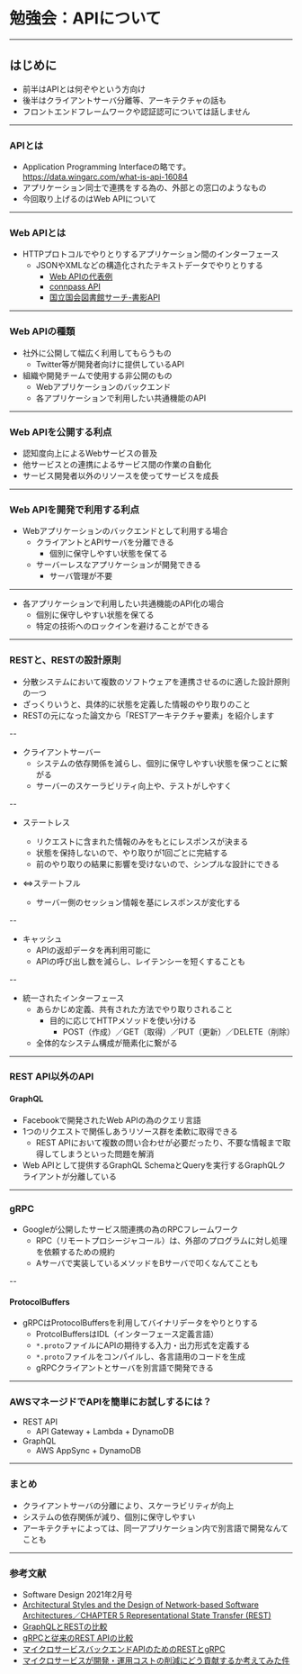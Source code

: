 # 勉強会：APIについて

---

## はじめに

- 前半はAPIとは何ぞやという方向け
- 後半はクライアントサーバ分離等、アーキテクチャの話も
- フロントエンドフレームワークや認証認可については話しません

---

### APIとは

- Application Programming Interfaceの略です。
<https://data.wingarc.com/what-is-api-16084>
- アプリケーション同士で連携をする為の、外部との窓口のようなもの
- 今回取り上げるのはWeb APIについて

---

### Web APIとは

- HTTPプロトコルでやりとりするアプリケーション間のインターフェース
  - JSONやXMLなどの構造化されたテキストデータでやりとりする
    - [Web APIの代表例](https://blog.hubspot.jp/api-web#:~:text=Web%20API%E3%81%A8%E3%81%AF%E3%80%81http,%E3%81%AB%E5%85%B1%E6%9C%89%E3%81%99%E3%82%8B%E4%BB%95%E7%B5%84%E3%81%BF%E3%81%A7%E3%81%99%E3%80%82)
    - [connpass API](https://connpass.com/about/api/)
    - [国立国会図書館サーチ-書影API](https://iss.ndl.go.jp/information/api/api-lists/thumbnail_info/)

---

### Web APIの種類

- 社外に公開して幅広く利用してもらうもの
  - Twitter等が開発者向けに提供しているAPI
- 組織や開発チームで使用する非公開のもの
  - Webアプリケーションのバックエンド
  - 各アプリケーションで利用したい共通機能のAPI

---

### Web APIを公開する利点

- 認知度向上によるWebサービスの普及
- 他サービスとの連携によるサービス間の作業の自動化
- サービス開発者以外のリソースを使ってサービスを成長

---

### Web APIを開発で利用する利点

- Webアプリケーションのバックエンドとして利用する場合
  - クライアントとAPIサーバを分離できる
    - 個別に保守しやすい状態を保てる
  - サーバーレスなアプリケーションが開発できる
    - サーバ管理が不要

---

- 各アプリケーションで利用したい共通機能のAPI化の場合
  - 個別に保守しやすい状態を保てる
  - 特定の技術へのロックインを避けることができる

---

### RESTと、RESTの設計原則

- 分散システムにおいて複数のソフトウェアを連携させるのに適した設計原則の一つ
- ざっくりいうと、具体的に状態を定義した情報のやり取りのこと
- RESTの元になった論文から「RESTアーキテクチャ要素」を紹介します

--

- クライアントサーバー
  - システムの依存関係を減らし、個別に保守しやすい状態を保つことに繋がる
  - サーバーのスケーラビリティ向上や、テストがしやすく

--

- ステートレス
  - リクエストに含まれた情報のみをもとにレスポンスが決まる
  - 状態を保持しないので、やり取りが1回ごとに完結する
  - 前のやり取りの結果に影響を受けないので、シンプルな設計にできる

- ⇔ステートフル
  - サーバー側のセッション情報を基にレスポンスが変化する

--

- キャッシュ
  - APIの返却データを再利用可能に
  - APIの呼び出し数を減らし、レイテンシーを短くすることも

--

- 統一されたインターフェース
  - あらかじめ定義、共有された方法でやり取りされること
    - 目的に応じてHTTPメソッドを使い分ける
      - POST（作成）／GET（取得）／PUT（更新）／DELETE（削除）
  - 全体的なシステム構成が簡素化に繋がる

---

### REST API以外のAPI

#### GraphQL

- Facebookで開発されたWeb APIの為のクエリ言語
- 1つのリクエストで関係しあうリソース群を柔軟に取得できる
  - REST APIにおいて複数の問い合わせが必要だったり、不要な情報まで取得してしまうといった問題を解消
- Web APIとして提供するGraphQL SchemaとQueryを実行するGraphQLクライアントが分離している

---

### gRPC

- Googleが公開したサービス間連携の為のRPCフレームワーク
  - RPC（リモートプロシージャコール）は、外部のプログラムに対し処理を依頼するための規約
  - Aサーバで実装しているメソッドをBサーバで叩くなんてことも

--

#### ProtocolBuffers

- gRPCはProtocolBuffersを利用してバイナリデータをやりとりする
  - ProtcolBuffersはIDL（インターフェース定義言語）
  - `*.proto`ファイルにAPIの期待する入力・出力形式を定義する
  - `*.proto`ファイルをコンパイルし、各言語用のコードを生成
  - gRPCクライアントとサーバを別言語で開発できる

---

### AWSマネージドでAPIを簡単にお試しするには？

- REST API
  - API Gateway + Lambda + DynamoDB
- GraphQL
  - AWS AppSync + DynamoDB

---

### まとめ

- クライアントサーバの分離により、スケーラビリティが向上
- システムの依存関係が減り、個別に保守しやすい
- アーキテクチャによっては、同一アプリケーション内で別言語で開発なんてことも

---

### 参考文献

- Software Design 2021年2月号
- [Architectural Styles and
the Design of Network-based Software Architectures／CHAPTER 5
Representational State Transfer (REST)](https://www.ics.uci.edu/~fielding/pubs/dissertation/rest_arch_style.htm)
- [GraphQLとRESTの比較](https://hasura.io/learn/ja/graphql/intro-graphql/graphql-vs-rest/)
- [gRPCと従来のREST APIの比較](https://www.integrate.io/jp/blog/grpc-vs-rest-how-does-grpc-compare-with-traditional-rest-apis-ja/)
- [マイクロサービスバックエンドAPIのためのRESTとgRPC](https://www.slideshare.net/disc99_/apirestgrpc)
- [マイクロサービスが開発・運用コストの削減にどう貢献するか考えてみた件](https://qiita.com/takahashisansan/items/7470a14e45aee2b6739f)
